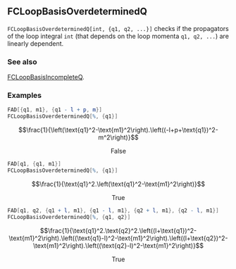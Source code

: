 ## FCLoopBasisOverdeterminedQ

`FCLoopBasisOverdeterminedQ[int, {q1, q2, ...}]` checks if the propagators of the loop integral `int` (that depends on the loop momenta `q1, q2, ...`) are linearly dependent.

### See also

[FCLoopBasisIncompleteQ](FCLoopBasisIncompleteQ).

### Examples

```mathematica
FAD[{q1, m1}, {q1 - l + p, m}]
FCLoopBasisOverdeterminedQ[%, {q1}]
```

$$\frac{1}{\left(\text{q1}^2-\text{m1}^2\right).\left((-l+p+\text{q1})^2-m^2\right)}$$

$$\text{False}$$

```mathematica
FAD[q1, {q1, m1}]
FCLoopBasisOverdeterminedQ[%, {q1}]
```

$$\frac{1}{\text{q1}^2.\left(\text{q1}^2-\text{m1}^2\right)}$$

$$\text{True}$$

```mathematica
FAD[q1, q2, {q1 + l, m1}, {q1 - l, m1}, {q2 + l, m1}, {q2 - l, m1}]
FCLoopBasisOverdeterminedQ[%, {q1, q2}]
```

$$\frac{1}{\text{q1}^2.\text{q2}^2.\left((l+\text{q1})^2-\text{m1}^2\right).\left((\text{q1}-l)^2-\text{m1}^2\right).\left((l+\text{q2})^2-\text{m1}^2\right).\left((\text{q2}-l)^2-\text{m1}^2\right)}$$

$$\text{True}$$